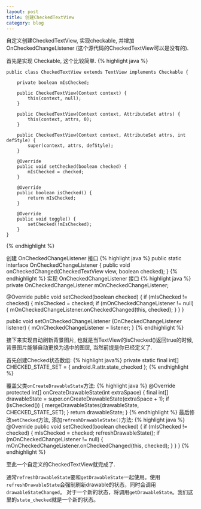 ```yaml
---
layout: post
title: 创建CheckedTextView
category: blog
---
```


自定义创建CheckedTextView, 实现checkable, 并增加 OnCheckedChangeListener (这个源代码的CheckedTextView可以是没有的).

<!--more-->

首先是实现 Checkable, 这个比较简单.
{% highlight java %}

    public class CheckedTextView extends TextView implements Checkable {

        private boolean mIsChecked;

        public CheckedTextView(Context context) {
            this(context, null);
        }

        public CheckedTextView(Context context, AttributeSet attrs) {
            this(context, attrs, 0);
        }

        public CheckedTextView(Context context, AttributeSet attrs, int defStyle) {
            super(context, attrs, defStyle);
        }

        @Override
        public void setChecked(boolean checked) {
            mIsChecked = checked;
        }

        @Override
        public boolean isChecked() {
            return mIsChecked;
        }

        @Override
        public void toggle() {
            setChecked(!mIsChecked);
        }
    }
    
{% endhighlight %}

创建 OnCheckedChangeListener 接口
{% highlight java %}
public static interface OnCheckedChangeListener {
    public void onCheckedChanged(CheckedTextView view, boolean checked);
}
{% endhighlight %}
实现 OnCheckedChangeListener 接口
{% highlight java %}
private OnCheckedChangeListener mOnCheckedChangeListener;

@Override
public void setChecked(boolean checked) {
    if (mIsChecked != checked) {
        mIsChecked = checked;
        if (mOnCheckedChangeListener != null) {
            mOnCheckedChangeListener.onCheckedChanged(this, checked);
        }
    }
}

public void setOnCheckedChangeListener (OnCheckedChangeListener listener) {
    mOnCheckedChangeListener = listener;
}
{% endhighlight %}

接下来实现自动刷新背景图片, 也就是当TextView的isChecked()返回true的时候, 背景图片能够自动更换为选中的图层, 
当然前提是你已经定义了. 


首先创建Checked状态数组:
{% highlight java%}
private static final int[] CHECKED_STATE_SET = {
        android.R.attr.state_checked
};
{% endhighlight %}

覆盖父类`onCreateDrawableState`方法:
{% highlight java %}
@Override
protected int[] onCreateDrawableState(int extraSpace) {
    final int[] drawableState = super.onCreateDrawableState(extraSpace + 1);
    if (isChecked()) {
        mergeDrawableStates(drawableState, CHECKED_STATE_SET);
    }
    return drawableState;
}
{% endhighlight %}
最后修改`setChecked`方法, 添加`refreshDrawableState()`方法:
{% highlight java %}
@Override
public void setChecked(boolean checked) {
    if (mIsChecked != checked) {
        mIsChecked = checked;
        refreshDrawableState();
        if (mOnCheckedChangeListener != null) {
            mOnCheckedChangeListener.onCheckedChanged(this, checked);
        }
    }
}
{% endhighlight %}

至此一个自定义的CheckedTextView就完成了. 

通常`refreshDrawableState`要和`getDrawableState`一起使用。使用`refreshDrawableState`会强制刷新drawable的状态，同时会调用`drawableStateChanged`。
对于一个新的状态，将调用`getDrawableState`。我们这里的`state_checked`就是一个新的状态。


